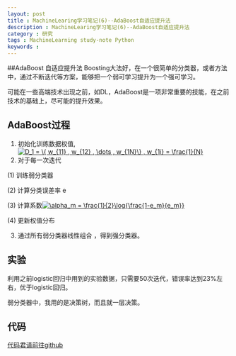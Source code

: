 ```yaml
---
layout: post
title : MachineLearing学习笔记(6)--AdaBoost自适应提升法
description : MachineLearing学习笔记(6)--AdaBoost自适应提升法
category : 研究
tags : MachineLearning study-note Python
keywords : 
---
```


##AdaBoost 自适应提升法
Boosting大法好，在一个很简单的分类器，或者方法中，通过不断迭代等方案，能够把一个弱可学习提升为一个强可学习。

可能在一些高端技术出现之前，如DL，AdaBoost是一项非常重要的技能，在之前技术的基础上，尽可能的提升效果。

## AdaBoost过程
1.  初始化训练数据权值,<a href="http://www.codecogs.com/eqnedit.php?latex=D_1&space;=&space;\{&space;w_{11}&space;,&space;w_{12}&space;,&space;\dots&space;,&space;w_{1N}\}&space;,&space;w_{1i}&space;=&space;\frac{1}{N}" target="_blank"><img src="http://latex.codecogs.com/gif.latex?D_1&space;=&space;\{&space;w_{11}&space;,&space;w_{12}&space;,&space;\dots&space;,&space;w_{1N}\}&space;,&space;w_{1i}&space;=&space;\frac{1}{N}" title="D_1 = \{ w_{11} , w_{12} , \dots , w_{1N}\} , w_{1i} = \frac{1}{N}" /></a>
2.  对于每一次迭代

   (1)  训练弱分类器

   (2)  计算分类误差率 e

   (3)  计算系数<a href="http://www.codecogs.com/eqnedit.php?latex=\alpha_m&space;=&space;\frac{1}{2}\log{\frac{1-e_m}{e_m}}" target="_blank"><img src="http://latex.codecogs.com/gif.latex?\alpha_m&space;=&space;\frac{1}{2}\log{\frac{1-e_m}{e_m}}" title="\alpha_m = \frac{1}{2}\log{\frac{1-e_m}{e_m}}" /></a>

   (4)  更新权值分布

3.  通过所有弱分类器线性组合 ，得到强分类器。

## 实验

利用之前logistic回归中用到的实验数据，只需要50次迭代，错误率达到23%左右，优于logistic回归。

弱分类器中，我用的是决策树，而且就一层决策。

## 代码
[代码君请前往github](https://github.com/cxlove/MachineLearning/tree/master/AdaBoost)

